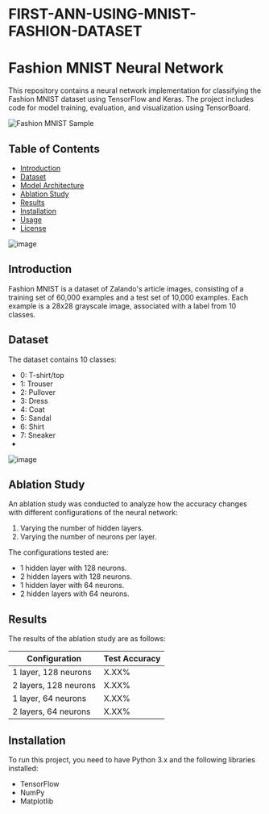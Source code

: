 # FIRST-ANN-USING-MNIST-FASHION-DATASET

# Fashion MNIST Neural Network

This repository contains a neural network implementation for classifying the Fashion MNIST dataset using TensorFlow and Keras. The project includes code for model training, evaluation, and visualization using TensorBoard.

![Fashion MNIST Sample](images/fashion_mnist_samples.png)

## Table of Contents
- [Introduction](#introduction)
- [Dataset](#dataset)
- [Model Architecture](#model-architecture)
- [Ablation Study](#ablation-study)
- [Results](#results)
- [Installation](#installation)
- [Usage](#usage)
- [License](#license)

![image](https://github.com/soumya1107/FIRST-ANN-USING-MNIST-FASHION-DATASET/assets/64662510/a63db089-7db8-40c6-b7f0-74443679be5c)

## Introduction

Fashion MNIST is a dataset of Zalando's article images, consisting of a training set of 60,000 examples and a test set of 10,000 examples. Each example is a 28x28 grayscale image, associated with a label from 10 classes.

## Dataset

The dataset contains 10 classes:

- 0: T-shirt/top
- 1: Trouser
- 2: Pullover
- 3: Dress
- 4: Coat
- 5: Sandal
- 6: Shirt
- 7: Sneaker
-
![image](https://github.com/soumya1107/FIRST-ANN-USING-MNIST-FASHION-DATASET/assets/64662510/3fdc0127-5af2-44a8-9b3f-a5e37d2c8219)

## Ablation Study

An ablation study was conducted to analyze how the accuracy changes with different configurations of the neural network:

1. Varying the number of hidden layers.
2. Varying the number of neurons per layer.

The configurations tested are:
- 1 hidden layer with 128 neurons.
- 2 hidden layers with 128 neurons.
- 1 hidden layer with 64 neurons.
- 2 hidden layers with 64 neurons.

## Results

The results of the ablation study are as follows:

| Configuration | Test Accuracy |
|---------------|---------------|
| 1 layer, 128 neurons | X.XX% |
| 2 layers, 128 neurons | X.XX% |
| 1 layer, 64 neurons | X.XX% |
| 2 layers, 64 neurons | X.XX% |

## Installation

To run this project, you need to have Python 3.x and the following libraries installed:

- TensorFlow
- NumPy
- Matplotlib
